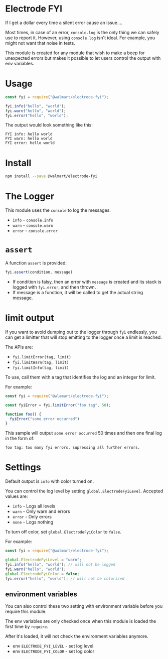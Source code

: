 # Electrode FYI

If I get a dollar every time a silent error cause an issue....

Most times, in case of an error, `console.log` is the only thing we can safely use to report it.  However, using `console.log` isn't ideal.  For example, you might not want that noise in tests.

This module is created for any module that wish to make a beep for unexpected errors but makes it possible to let users control the output with env variables.

# Usage

```js
const fyi = require("@walmart/electrode-fyi");

fyi.info("hello", "world");
fyi.warn("hello", "world");
fyi.error("hello", "world");
```

The output would look something like this:

    FYI info: hello world
    FYI warn: hello world
    FYI error: hello world

# Install

```bash
npm install --save @walmart/electrode-fyi
```

# The Logger

This module uses the `console` to log the messages.

-   `info` - `console.info`
-   `warn` - `console.warn`
-   `error` - `console.error`

# `assert`

A function `assert` is provided:

```js
fyi.assert(condition, message)
```

-   If condition is falsy, then an error with `message` is created and its stack is logged with `fyi.error`, and then thrown.
-   If message is a function, it will be called to get the actual string message.

# limit output

If you want to avoid dumping out to the logger through `fyi` endlessly, you can get a limitter that will
stop emitting to the logger once a limit is reached.

The APIs are:

-   `fyi.limitError(tag, limit)`
-   `fyi.limitWarn(tag, limit)`
-   `fyi.limitInfo(tag, limit)`

To use, call them with a tag that identifies the log and an integer for limit.

For example:

```js
const fyi = require("@wlamart/electrode-fyi");

const fyiError = fyi.limitError("foo tag", 50);

function foo() {
  fyiError("some error occurred")
}
```

This sample will output `some error occurred` 50 times and then one final log in the form of:

`foo tag: too many fyi errors, supressing all further errors.`

# Settings

Default output is `info` with color turned on.

You can control the log level by setting `global.ElectrodeFyiLevel`.  Accepted values are:

-   `info` - Logs all levels
-   `warn` - Only warn and errors
-   `error` - Only errors
-   `none` - Logs nothing

To turn off color, set `global.ElectrodeFyiColor` to `false`.

For example:

```js
const fyi = require("@walmart/electrode-fyi");

global.ElectrodeFyiLevel = "warn";
fyi.info("hello", "world"); // will not be logged
fyi.warn("hello", "world");
global.ElectrodeFyiColor = false;
fyi.error("hello", "world"); // will not be colorized
```

## environment variables

You can also control these two setting with environment variable before you require this module.

The env variables are only checked once when this module is loaded the first time by `require`.

After it's loaded, it will not check the environment variables anymore.

-   env `ELECTRODE_FYI_LEVEL` - set log level
-   env `ELECTRODE_FYI_COLOR` - set log color
